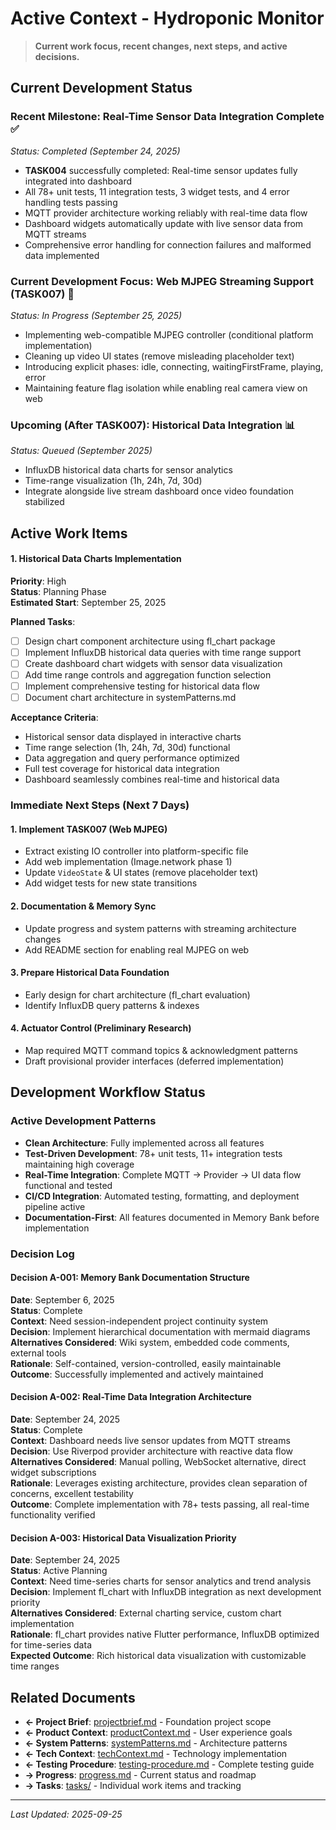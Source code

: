 # Active Context - Hydroponic Monitor

> **Current work focus, recent changes, next steps, and active decisions.**

## Current Development Status

### Recent Milestone: **Real-Time Sensor Data Integration Complete** ✅
*Status: Completed (September 24, 2025)*
- **TASK004** successfully completed: Real-time sensor updates fully integrated into dashboard
- All 78+ unit tests, 11 integration tests, 3 widget tests, and 4 error handling tests passing
- MQTT provider architecture working reliably with real-time data flow
- Dashboard widgets automatically update with live sensor data from MQTT streams
- Comprehensive error handling for connection failures and malformed data implemented

### Current Development Focus: **Web MJPEG Streaming Support (TASK007)** 🎯
*Status: In Progress (September 25, 2025)*
- Implementing web-compatible MJPEG controller (conditional platform implementation)
- Cleaning up video UI states (remove misleading placeholder text)
- Introducing explicit phases: idle, connecting, waitingFirstFrame, playing, error
- Maintaining feature flag isolation while enabling real camera view on web

### Upcoming (After TASK007): **Historical Data Integration** 📊
*Status: Queued (September 2025)*
- InfluxDB historical data charts for sensor analytics
- Time-range visualization (1h, 24h, 7d, 30d)
- Integrate alongside live stream dashboard once video foundation stabilized

## Active Work Items

#### 1. Historical Data Charts Implementation
**Priority**: High  
**Status**: Planning Phase  
**Estimated Start**: September 25, 2025

**Planned Tasks**:
- [ ] Design chart component architecture using fl_chart package
- [ ] Implement InfluxDB historical data queries with time range support
- [ ] Create dashboard chart widgets with sensor data visualization
- [ ] Add time range controls and aggregation function selection
- [ ] Implement comprehensive testing for historical data flow
- [ ] Document chart architecture in systemPatterns.md

**Acceptance Criteria**:
- Historical sensor data displayed in interactive charts
- Time range selection (1h, 24h, 7d, 30d) functional
- Data aggregation and query performance optimized
- Full test coverage for historical data integration
- Dashboard seamlessly combines real-time and historical data

### Immediate Next Steps (Next 7 Days)

#### 1. Implement TASK007 (Web MJPEG)
- Extract existing IO controller into platform-specific file
- Add web implementation (Image.network phase 1)
- Update `VideoState` & UI states (remove placeholder text)
- Add widget tests for new state transitions

#### 2. Documentation & Memory Sync
- Update progress and system patterns with streaming architecture changes
- Add README section for enabling real MJPEG on web

#### 3. Prepare Historical Data Foundation
- Early design for chart architecture (fl_chart evaluation)
- Identify InfluxDB query patterns & indexes

#### 4. Actuator Control (Preliminary Research)
- Map required MQTT command topics & acknowledgment patterns
- Draft provisional provider interfaces (deferred implementation)

## Development Workflow Status

### Active Development Patterns
- **Clean Architecture**: Fully implemented across all features
- **Test-Driven Development**: 78+ unit tests, 11+ integration tests maintaining high coverage
- **Real-Time Integration**: Complete MQTT → Provider → UI data flow functional and tested
- **CI/CD Integration**: Automated testing, formatting, and deployment pipeline active
- **Documentation-First**: All features documented in Memory Bank before implementation

### Decision Log

#### Decision A-001: Memory Bank Documentation Structure
**Date**: September 6, 2025  
**Status**: Complete  
**Context**: Need session-independent project continuity system  
**Decision**: Implement hierarchical documentation with mermaid diagrams  
**Alternatives Considered**: Wiki system, embedded code comments, external tools  
**Rationale**: Self-contained, version-controlled, easily maintainable  
**Outcome**: Successfully implemented and actively maintained

#### Decision A-002: Real-Time Data Integration Architecture  
**Date**: September 24, 2025  
**Status**: Complete  
**Context**: Dashboard needs live sensor updates from MQTT streams  
**Decision**: Use Riverpod provider architecture with reactive data flow  
**Alternatives Considered**: Manual polling, WebSocket alternative, direct widget subscriptions  
**Rationale**: Leverages existing architecture, provides clean separation of concerns, excellent testability  
**Outcome**: Complete implementation with 78+ tests passing, all real-time functionality verified

#### Decision A-003: Historical Data Visualization Priority
**Date**: September 24, 2025  
**Status**: Active Planning  
**Context**: Need time-series charts for sensor analytics and trend analysis  
**Decision**: Implement fl_chart with InfluxDB integration as next development priority  
**Alternatives Considered**: External charting service, custom chart implementation  
**Rationale**: fl_chart provides native Flutter performance, InfluxDB optimized for time-series data  
**Expected Outcome**: Rich historical data visualization with customizable time ranges

## Related Documents
- **← Project Brief**: [projectbrief.md](./projectbrief.md) - Foundation project scope
- **← Product Context**: [productContext.md](./productContext.md) - User experience goals
- **← System Patterns**: [systemPatterns.md](./systemPatterns.md) - Architecture patterns  
- **← Tech Context**: [techContext.md](./techContext.md) - Technology implementation
- **← Testing Procedure**: [testing-procedure.md](./testing-procedure.md) - Complete testing guide
- **→ Progress**: [progress.md](./progress.md) - Current status and roadmap
- **→ Tasks**: [tasks/](./tasks/) - Individual work items and tracking

---

*Last Updated: 2025-09-25*